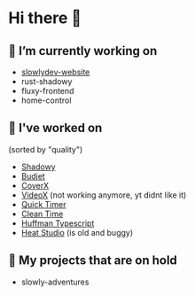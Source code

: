 # Hi there 👋

## 🔭 I’m currently working on 

- [slowlydev-website](https://slowlydev.vercel.app)
- rust-shadowy
- fluxy-frontend
- home-control

## 🔨 I've worked on
(sorted by "quality")

- [Shadowy](https://shadowy.vercel.app/)
- [Budjet](https://budjet.vercel.app/)
- [CoverX](https://coverx.vercel.app/)
- [VideoX](https://videox.vercel.app/) (not working anymore, yt didnt like it)
- [Quick Timer](https://quick-timer.vercel.app/)
- [Clean Time](https://clean-time.vercel.app/)
- [Huffman Typescript](https://github.com/Slowlydev/huffman-typescript/)
- [Heat Studio](https://heat-studio.vercel.app/) (is old and buggy)

## 📂 My projects that are on hold

- slowly-adventures
